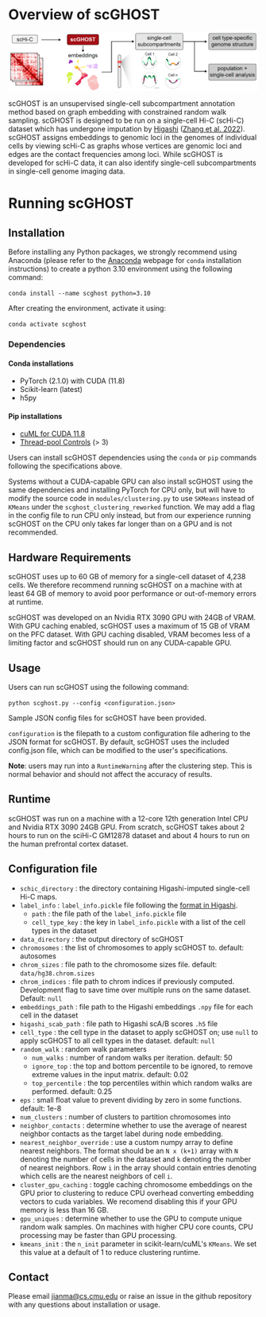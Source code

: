 # Overview of scGHOST

![Overview of scGHOST](scghost_overview.png)

scGHOST is an unsupervised single-cell subcompartment annotation method based on graph embedding with constrained random walk sampling.
scGHOST is designed to be run on a single-cell Hi-C (scHi-C) dataset which has undergone imputation by [Higashi](https://github.com/ma-compbio/Higashi) ([Zhang et al. 2022](https://www.nature.com/articles/s41587-021-01034-y)).
scGHOST assigns embeddings to genomic loci in the genomes of individual cells by viewing scHi-C as graphs whose vertices are genomic loci and edges are the contact frequencies among loci.
While scGHOST is developed for scHi-C data, it can also identify single-cell subcompartments in single-cell genome imaging data.

# Running scGHOST

## Installation

Before installing any Python packages, we strongly recommend using Anaconda (please refer to the [Anaconda](https://anaconda.org/) webpage for `conda` installation instructions) to create a python 3.10 environment using the following command:

`conda install --name scghost python=3.10`

After creating the environment, activate it using:

`conda activate scghost`

### Dependencies

#### Conda installations
- PyTorch (2.1.0) with CUDA (11.8)
- Scikit-learn (latest)
- h5py
#### Pip installations
- [cuML for CUDA 11.8](https://docs.rapids.ai/install#selector)
- [Thread-pool Controls](https://pypi.org/project/threadpoolctl/) (> 3)

Users can install scGHOST dependencies using the `conda` or `pip` commands following the specifications above.

Systems without a CUDA-capable GPU can also install scGHOST using the same dependencies and installing PyTorch for CPU only, but will have to modify the source code in `modules/clustering.py` to use `SKMeans` instead of `KMeans` under the `scghost_clustering_reworked` function. We may add a flag in the config file to run CPU only instead, but from our experience running scGHOST on the CPU only takes far longer than on a GPU and is not recommended.

## Hardware Requirements

scGHOST uses up to 60 GB of memory for a single-cell dataset of 4,238 cells.
We therefore recommend running scGHOST on a machine with at least 64 GB of memory to avoid poor performance or out-of-memory errors at runtime.

scGHOST was developed on an Nvidia RTX 3090 GPU with 24GB of VRAM. With GPU caching enabled, scGHOST uses a maximum of 15 GB of VRAM on the PFC dataset. With GPU caching disabled, VRAM becomes less of a limiting factor and scGHOST should run on any CUDA-capable GPU.

## Usage

Users can run scGHOST using the following command:

`python scghost.py --config <configuration.json>`

Sample JSON config files for scGHOST have been provided.

`configuration` is the filepath to a custom configuration file adhering to the JSON format for scGHOST. By default, scGHOST uses the included config.json file, which can be modified to the user's specifications.

**Note**: users may run into a `RuntimeWarning` after the clustering step. This is normal behavior and should not affect the accuracy of results.

## Runtime
scGHOST was run on a machine with a 12-core 12th generation Intel CPU and Nvidia RTX 3090 24GB GPU.
From scratch, scGHOST takes about 2 hours to run on the sciHi-C GM12878 dataset and about 4 hours to run on the human prefrontal cortex dataset.

## Configuration file

- `schic_directory` : the directory containing Higashi-imputed single-cell Hi-C maps.
- `label_info` : `label_info.pickle` file following the [format in Higashi](https://github.com/ma-compbio/Higashi/wiki/Input-Files).
  - `path` : the file path of the `label_info.pickle` file
  - `cell_type_key` : the key in `label_info.pickle` with a list of the cell types in the dataset
- `data_directory` : the output directory of scGHOST
- `chromosomes` : the list of chromosomes to apply scGHOST to. default: autosomes
- `chrom_sizes` : file path to the chromosome sizes file. default: `data/hg38.chrom.sizes`
- `chrom_indices` : file path to chrom indices if previously computed. Development flag to save time over multiple runs on the same dataset. Default: `null`
- `embeddings_path` : file path to the Higashi embeddings `.npy` file for each cell in the dataset
- `higashi_scab_path` : file path to Higashi scA/B scores `.h5` file
- `cell_type` : the cell type in the dataset to apply scGHOST on; use `null` to apply scGHOST to all cell types in the dataset. default: `null`
- `random_walk` : random walk parameters
  - `num_walks` : number of random walks per iteration. default: 50
  - `ignore_top` : the top and bottom percentile to be ignored, to remove extreme values in the input matrix. default: 0.02
  - `top_percentile` : the top percentiles within which random walks are performed. default: 0.25
- `eps` : small float value to prevent dividing by zero in some functions. default: 1e-8
- `num_clusters` : number of clusters to partition chromosomes into
- `neighbor_contacts` : determine whether to use the average of nearest neighbor contacts as the target label during node embedding.
- `nearest_neighbor_override` : use a custom numpy array to define nearest neighbors. The format should be an `N x (k+1)` array with `N` denoting the number of cells in the dataset and `k` denoting the number of nearest neighbors. Row `i` in the array should contain entries denoting which cells are the nearest neighbors of cell `i`.
- `cluster_gpu_caching` : toggle caching chromosome embeddings on the GPU prior to clustering to reduce CPU overhead converting embedding vectors to cuda variables. We recomend disabling this if your GPU memory is less than 16 GB.
- `gpu_uniques` : determine whether to use the GPU to compute unique random walk samples. On machines with higher CPU core counts, CPU processing may be faster than GPU processing.
- `kmeans_init` : the `n_init` parameter in scikit-learn/cuML's `KMeans`. We set this value at a default of 1 to reduce clustering runtime.

## Contact
Please email jianma@cs.cmu.edu or raise an issue in the github repository with any questions about installation or usage.